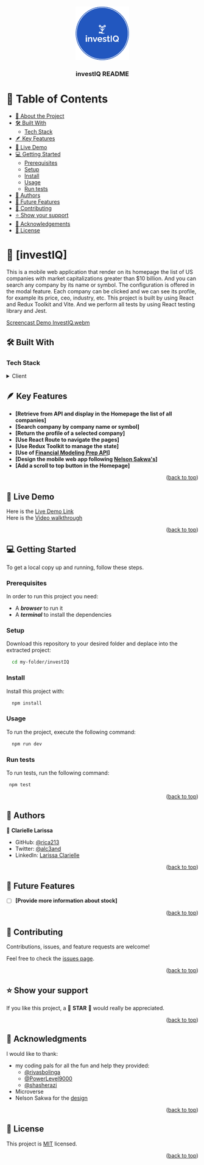 <a name="readme-top"></a>

<div align="center">
  <img src="/public/investiq-logo.png" alt="logo" width="140"  height="auto" />
  <br/>

  <h3><b>investIQ README</b></h3>

</div>

<!-- TABLE OF CONTENTS -->

# 📗 Table of Contents

- [📖 About the Project](#about-project)
- [🛠 Built With](#built-with)
  - [Tech Stack](#tech-stack)
- [🪶 Key Features](#key-features)
- [🚀 Live Demo](#live-demo)
- [💻 Getting Started](#getting-started)
  - [Prerequisites](#prerequisites)
  - [Setup](#setup)
  - [Install](#install)
  - [Usage](#usage)
  - [Run tests](#run-tests)
- [👥 Authors](#authors)
- [🔭 Future Features](#future-features)
- [🤝 Contributing](#contributing)
- [⭐️ Show your support](#support)
- [🙏 Acknowledgements](#acknowledgements)
- [📝 License](#license)

<!-- PROJECT DESCRIPTION -->

# 📖 [investIQ] <a name="about-project"></a>

This is a mobile web application that render on its homepage the list of US companies with market capitalizations greater than $10 billion. And you can search any company by its name or symbol. The configuration is offered in the modal feature. Each company can be clicked and we can see its profile, for example its price, ceo, industry, etc. This project is built by using React and Redux Toolkit and Vite. And we perform all tests by using React testing library and Jest.

[Screencast Demo InvestIQ.webm](https://github.com/rica213/investIQ/assets/10439283/8bb6ea68-20ee-490d-9f77-981b251f9804)

## 🛠 Built With <a name="built-with"></a>

### Tech Stack <a name="tech-stack"></a>

<details>
  <summary>Client</summary>
  <ul>
    <li><a href="https://reactjs.org/">React.js</a></li>
    <li><a href="https://redux-toolkit.js.org/">Redux Toolkit</a></li>
    <li><a href="https://vitejs.dev/">Vite</a></li>
  </ul>
</details>

<!-- Features -->
## 🪶 Key Features <a name="key-features"></a>

- **[Retrieve from API and display in the Homepage the list of all companies]**
- **[Search company by company name or symbol]**
- **[Return the profile of a selected company]**
- **[Use React Route to navigate the pages]**
- **[Use Redux Toolkit to manage the state]**
- **[Use of [Financial Modeling Prep API](https://site.financialmodelingprep.com/developer/docs/)]**
- **[Design the mobile web app following [Nelson Sakwa's](https://www.behance.net/gallery/31579789/Ballhead-App-%28Free-PSDs%29)]**
- **[Add a scroll to top button in the Homepage]**


<p align="right">(<a href="#readme-top">back to top</a>)</p>

<!-- LIVE DEMO -->

## 🚀 Live Demo <a name="live-demo"></a>

  Here is the [Live Demo Link](https://dev--lively-cobbler-cbe7de.netlify.app/) <br>
  Here is the [Video walkthrough](https://www.loom.com/share/5b1802f98a6e43828196a2903b18f0d1)

<p align="right">(<a href="#readme-top">back to top</a>)</p>

<!-- GETTING STARTED -->

## 💻 Getting Started <a name="getting-started"></a>

To get a local copy up and running, follow these steps.

### Prerequisites

In order to run this project you need:
 
 - A **_browser_** to run it
 - A **_terminal_** to install the dependencies

### Setup

Download this repository to your desired folder and deplace into the extracted project:

```sh
  cd my-folder/investIQ
```

### Install

Install this project with:

```sh
  npm install
```
### Usage

To run the project, execute the following command:

```sh
  npm run dev
```

### Run tests

To run tests, run the following command:

```sh
 npm test
```
<p align="right">(<a href="#readme-top">back to top</a>)</p>

<!-- AUTHORS -->

## 👥 Authors <a name="authors"></a>

👤 **Clarielle Larissa**

- GitHub: [@rica213](https://github.com/rica213)
- Twitter: [@alc3and](https://twitter.com/alc3and)
- LinkedIn: [Larissa Clarielle](https://linkedin.com/in/larissa-clarielle)

<p align="right">(<a href="#readme-top">back to top</a>)</p>

<!-- FUTURE FEATURES -->
## 🔭 Future Features <a name="future-features"></a>

- [ ] **[Provide more information about stock]**

<p align="right">(<a href="#readme-top">back to top</a>)</p>

<!-- CONTRIBUTING -->

## 🤝 Contributing <a name="contributing"></a>

Contributions, issues, and feature requests are welcome!

Feel free to check the [issues page](../../issues/).

<p align="right">(<a href="#readme-top">back to top</a>)</p>

<!-- SUPPORT -->

## ⭐️ Show your support <a name="support"></a>

If you like this project, a 🌟 **STAR** 🌟 would really be appreciated.

<p align="right">(<a href="#readme-top">back to top</a>)</p>

<!-- ACKNOWLEDGEMENTS -->

## 🙏 Acknowledgments <a name="acknowledgements"></a>
I would like to thank: 
- my coding pals for all the fun and help they provided: 
  - [@rivasbolinga](https://github.com/rivasbolinga)
  - [@PowerLevel9000](https://github.com/PowerLevel9000)
  - [@shasherazi](https://github.com/shasherazi)
- Microverse
- Nelson Sakwa for the [design](https://www.behance.net/gallery/31579789/Ballhead-App-%28Free-PSDs%29)

<p align="right">(<a href="#readme-top">back to top</a>)</p>

<!-- LICENSE -->
## 📝 License <a name="license"></a>

This project is [MIT](./LICENSE) licensed.

<p align="right">(<a href="#readme-top">back to top</a>)</p>
